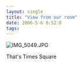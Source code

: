 ```yaml
---
layout: single
title: "View from our room"
date: 2006-5-6 0:52:0
tags: 
---
```


![IMG_5049.JPG][1]



That's Times Square

   [1]: http://1.bp.blogspot.com/-wCz1OoI2dC4/Tn0P3dlYGrI/AAAAAAAAAKQ/SjaIGJBNq6s/s640/IMG_5049.JPG
